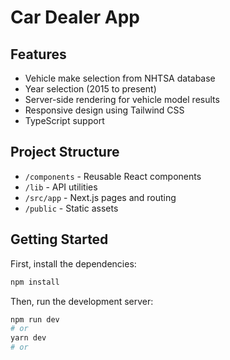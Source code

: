# Car Dealer App

## Features

- Vehicle make selection from NHTSA database
- Year selection (2015 to present)
- Server-side rendering for vehicle model results
- Responsive design using Tailwind CSS
- TypeScript support

## Project Structure

- `/components` - Reusable React components
- `/lib` - API utilities
- `/src/app` - Next.js pages and routing
- `/public` - Static assets

## Getting Started

First, install the dependencies:

```bash
npm install
```

Then, run the development server:

```bash
npm run dev
# or
yarn dev
# or
```
